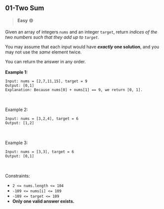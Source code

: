 ## <a href="https://leetcode.com/problems/two-sum" style="text-decoration: none">01-Two Sum</a>

 > **Easy** 🟢

Given an array of integers  `nums` and an integer  `target`, return  _indices of the two numbers such that they add up to  `target`_.

You may assume that each input would have  **_exactly_  one solution**, and you may not use the  _same_  element twice.

You can return the answer in any order.
<br>
<br>
**Example 1:**

    Input: nums = [2,7,11,15], target = 9
    Output: [0,1]
    Explanation: Because nums[0] + nums[1] == 9, we return [0, 1].
<br>
<br>
Example 2:

    Input: nums = [3,2,4], target = 6
    Output: [1,2]
<br>
<br>
Example 3:

    Input: nums = [3,3], target = 6
    Output: [0,1]
<br>
<br>
Constraints:

-   `2 <= nums.length <= 104`
-   `-109 <= nums[i] <= 109`
-   `-109 <= target <= 109`
-   **Only one valid answer exists.**
 
